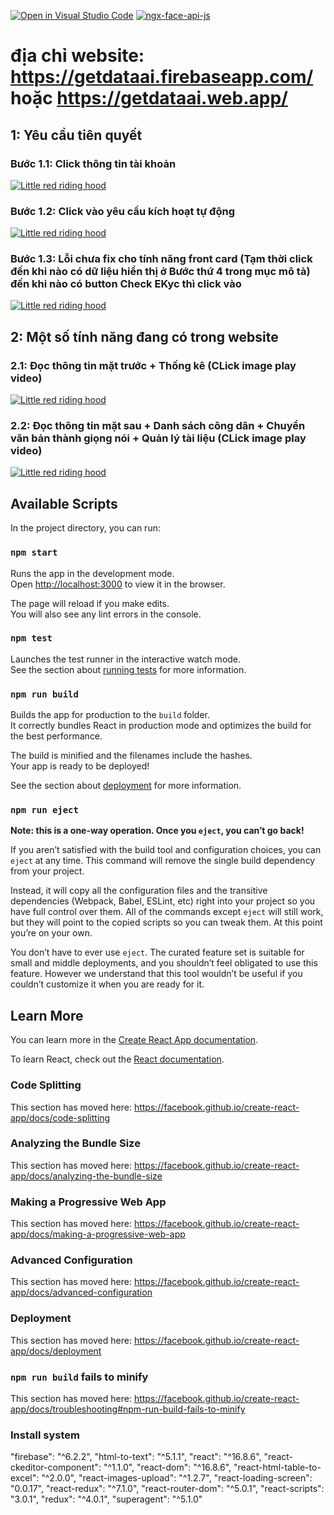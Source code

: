 [![Open in Visual Studio Code](https://open.vscode.dev/badges/open-in-vscode.svg)](https://open.vscode.dev/toduyen/-Project-Nhan-dien-giay-to-tuy-than-)
[![ngx-face-api-js](https://nodei.co/npm/ngx-face-api-js.png)](https://www.npmjs.com/package/ngx-face-api-js)
# địa chỉ website: https://getdataai.firebaseapp.com/ hoặc https://getdataai.web.app/

## 1: Yêu cầu tiên quyết

### Bước 1.1: Click thông tin tài khoản
[![Little red riding hood](https://i.ibb.co/SNbVCLt/1.png)](https://youtu.be/1GsGdxy5Dts "Little red riding hood - Click to Watch!")

### Bước 1.2: Click vào yêu cầu kích hoạt tự động
[![Little red riding hood](https://i.ibb.co/yVHT2y1/2.png)](https://youtu.be/1GsGdxy5Dts "Little red riding hood - Click to Watch!")

### Bước 1.3: Lỗi chưa fix cho tính năng front card (Tạm thời click đến khi nào có dữ liệu hiển thị ở Bước thứ 4 trong mục mô tả) đến khi nào có button Check EKyc thì click vào
[![Little red riding hood](https://i.ibb.co/nLYjLwp/Capture.png)](https://youtu.be/1GsGdxy5Dts "Little red riding hood - Click to Watch!")

## 2: Một số tính năng đang có trong website

### 2.1: Đọc thông tin mặt trước + Thống kê (CLick image play video)
[![Little red riding hood](https://langgo.edu.vn/public/files/upload/default/images/ielts/cap-nhat-bo-cau-hoi-ielts-speaking-part-1-moi-nhat.jpg)](https://youtu.be/z6bXZgYhO-E "Little red riding hood - Click to Watch!")

### 2.2: Đọc thông tin mặt sau + Danh sách công dân + Chuyển văn bản thành giọng nói + Quản lý tài liệu (CLick image play video)
[![Little red riding hood](https://www.cmapass.com/wp-content/uploads/2017/01/part-2-cma-exam.png)](https://youtu.be/1GsGdxy5Dts "Little red riding hood - Click to Watch!")




















## Available Scripts

In the project directory, you can run:

### `npm start`

Runs the app in the development mode.<br>
Open [http://localhost:3000](http://localhost:3000) to view it in the browser.

The page will reload if you make edits.<br>
You will also see any lint errors in the console.

### `npm test`

Launches the test runner in the interactive watch mode.<br>
See the section about [running tests](https://facebook.github.io/create-react-app/docs/running-tests) for more information.

### `npm run build`

Builds the app for production to the `build` folder.<br>
It correctly bundles React in production mode and optimizes the build for the best performance.

The build is minified and the filenames include the hashes.<br>
Your app is ready to be deployed!

See the section about [deployment](https://facebook.github.io/create-react-app/docs/deployment) for more information.

### `npm run eject`

**Note: this is a one-way operation. Once you `eject`, you can’t go back!**

If you aren’t satisfied with the build tool and configuration choices, you can `eject` at any time. This command will remove the single build dependency from your project.

Instead, it will copy all the configuration files and the transitive dependencies (Webpack, Babel, ESLint, etc) right into your project so you have full control over them. All of the commands except `eject` will still work, but they will point to the copied scripts so you can tweak them. At this point you’re on your own.

You don’t have to ever use `eject`. The curated feature set is suitable for small and middle deployments, and you shouldn’t feel obligated to use this feature. However we understand that this tool wouldn’t be useful if you couldn’t customize it when you are ready for it.

## Learn More

You can learn more in the [Create React App documentation](https://facebook.github.io/create-react-app/docs/getting-started).

To learn React, check out the [React documentation](https://reactjs.org/).

### Code Splitting

This section has moved here: https://facebook.github.io/create-react-app/docs/code-splitting

### Analyzing the Bundle Size

This section has moved here: https://facebook.github.io/create-react-app/docs/analyzing-the-bundle-size

### Making a Progressive Web App

This section has moved here: https://facebook.github.io/create-react-app/docs/making-a-progressive-web-app

### Advanced Configuration

This section has moved here: https://facebook.github.io/create-react-app/docs/advanced-configuration

### Deployment

This section has moved here: https://facebook.github.io/create-react-app/docs/deployment

### `npm run build` fails to minify

This section has moved here: https://facebook.github.io/create-react-app/docs/troubleshooting#npm-run-build-fails-to-minify


### Install system  


 "firebase": "^6.2.2",
    "html-to-text": "^5.1.1",
    "react": "^16.8.6",
    "react-ckeditor-component": "^1.1.0",
    "react-dom": "^16.8.6",
    "react-html-table-to-excel": "^2.0.0",
    "react-images-upload": "^1.2.7",
    "react-loading-screen": "0.0.17",
    "react-redux": "^7.1.0",
    "react-router-dom": "^5.0.1",
    "react-scripts": "3.0.1",
    "redux": "^4.0.1",
    "superagent": "^5.1.0"
